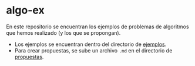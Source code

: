 # algo-ex
En este repositorio se encuentran los ejemplos de problemas de algoritmos que hemos realizado (y los que se propongan).

* Los ejemplos se encuentran dentro del directorio de [ejemplos](examples/).
* Para crear propuestas, se sube un archivo `.md` en el directorio de [propuestas](proposals/).
